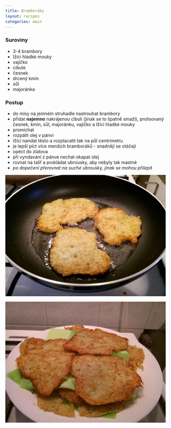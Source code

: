 ```yaml
---
title: Bramboráky
layout: recipes
categories: main
---
```


### Suroviny
- 3-4 brambory
- lžíci hladké mouky
- vajíčko
- cibule
- česnek
- drcený kmín
- sůl
- majoránka

### Postup
- do mísy na jemném struhadle nastrouhat brambory
- přidat **najemno** nakrájenou cibuli (jinak se to špatně smaží), prolisovaný česnek, kmín, sůl, majoránku, vajíčko a lžíci hladké mouky
- promíchat
- rozpálit olej v pánvi
- lžící nandat těsto a rozplacatit tak na půl centrimetru
- je lepší píct více menších bramboráků - snadněji se otáčejí
- opéct do zlatova
- při vyndavání z pánve nechat okapat olej
- rovnat na talíř a prokládat ubrousky, aby nebyly tak mastné
- *po dopečení přerovnat na suché ubrousky, jinak se mohou přilepit*

![Smažíme](/fotky/bramboraky-1.jpg)

![Hotovo](/fotky/bramboraky-2.jpg)
